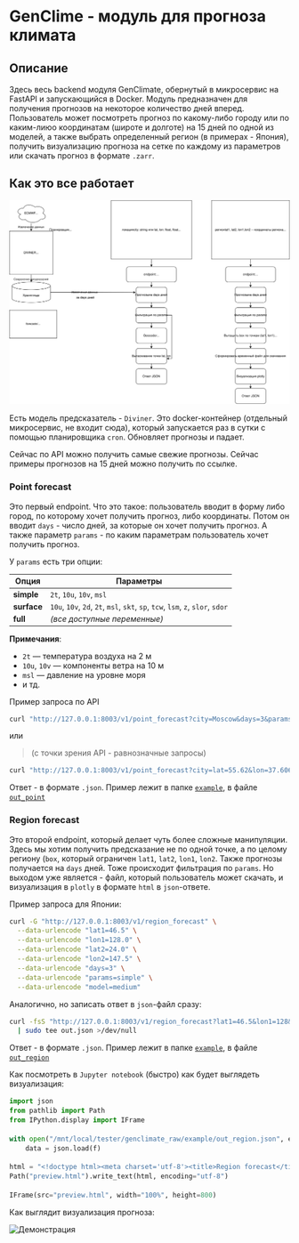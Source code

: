 # GenClime - модуль для прогноза климата

## Описание

Здесь весь backend модуля GenClimate, обернутый в микросервис на FastAPI и запускающийся в Docker.
Модуль предназначен для получения прогнозов на некоторое количество дней вперед. Пользователь может посмотреть прогноз по какому-либо городу или по каким-лиюо координатам (широте и долготе) на 15 дней по одной из моделей, а также выбрать определенный регион (в примерах - Япония), получить визуализацию прогноза на сетке по каждому из параметров или скачать прогноз в формате `.zarr`.

## Как это все работает

![Архитектура](imgs/backend_scheme.svg)

Есть модель предсказатель - `Diviner`. Это docker-контейнер (отдельный микросервис, не входит сюда), который запускается раз в сутки с помощью планировщика `cron`. Обновляет прогнозы и падает. 

Сейчас по API можно получить самые свежие прогнозы. Сейчас примеры прогнозов на 15 дней можно получить по ссылке.

### Point forecast

Это первый endpoint. Что это такое: пользователь вводит в форму либо город, по которому хочет получить прогноз, либо координаты. Потом он вводит `days` - число дней, за которые он хочет получить прогноз. А также параметр `params` - по каким параметрам пользователь хочет получить прогноз.

У `params` есть три опции: 

| Опция       | Параметры                                                                       |
| ----------- | ------------------------------------------------------------------------------- |
| **simple**  | `2t`, `10u`, `10v`, `msl`                                                       |
| **surface** | `10u`, `10v`, `2d`, `2t`, `msl`, `skt`, `sp`, `tcw`, `lsm`, `z`, `slor`, `sdor` |
| **full**    | *(все доступные переменные)*                                                    |

**Примечания**:

* `2t` — температура воздуха на 2 м
* `10u`, `10v` — компоненты ветра на 10 м
* `msl` — давление на уровне моря
*  и тд.

Пример запроса по API

```bash
curl "http://127.0.0.1:8003/v1/point_forecast?city=Moscow&days=3&params=surface&mode=base&model=medium"
```

или

> (с точки зрения API - равнозначные запросы)

```bash
curl "http://127.0.0.1:8003/v1/point_forecast?city=lat=55.62&lon=37.606&days=3&params=surface&mode=base&model=medium"
```
Ответ - в формате `.json`. Пример лежит в папке [`example`](./example), в файле [`out_point`](./example/out_point.json)

### Region forecast

Это второй endpoint, который делает чуть более сложные манипуляции. Здесь мы хотим получить предсказание не по одной точке, а по целому региону (`box`, который ограничен `lat1`, `lat2`, `lon1`, `lon2`. Также прогнозы получается на `days` дней. Тоже происходит фильтрация по `params`. Но выходом уже является - файл, который пользователь может скачать, и визуализация в `plotly` в формате `html` в `json`-ответе.

Пример запроса для Японии:

```bash 
curl -G "http://127.0.0.1:8003/v1/region_forecast" \
  --data-urlencode "lat1=46.5" \
  --data-urlencode "lon1=128.0" \
  --data-urlencode "lat2=24.0" \
  --data-urlencode "lon2=147.5" \
  --data-urlencode "days=3" \
  --data-urlencode "params=simple" \
  --data-urlencode "model=medium"
```

Аналогично, но записать ответ в `json`-файл сразу:

```bash
curl -fsS "http://127.0.0.1:8003/v1/region_forecast?lat1=46.5&lon1=128&lat2=24&lon2=147.5&days=3&params=surface&model=medium" \
  | sudo tee out.json >/dev/null
```
Ответ - в формате `.json`. Пример лежит в папке [`example`](./example), в файле [`out_region`](./example/out_region.json)


Как посмотреть в `Jupyter notebook` (быстро) как будет выглядеть визуализация:

```python
import json
from pathlib import Path
from IPython.display import IFrame

with open("/mnt/local/tester/genclimate_raw/example/out_region.json", encoding="utf-8") as f: #путь до файла json
    data = json.load(f)

html = "<!doctype html><meta charset='utf-8'><title>Region forecast</title>" + data.get("preview_html","")
Path("preview.html").write_text(html, encoding="utf-8")

IFrame(src="preview.html", width="100%", height=800)
```

Как выглядит визуализация прогноза:

![Демонстрация](imgs/visual.gif)


